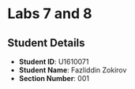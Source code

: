 # Labs 7 and 8

## Student Details

- **Student ID**: U1610071
- **Student Name**: Fazliddin Zokirov
- **Section Number**: 001

